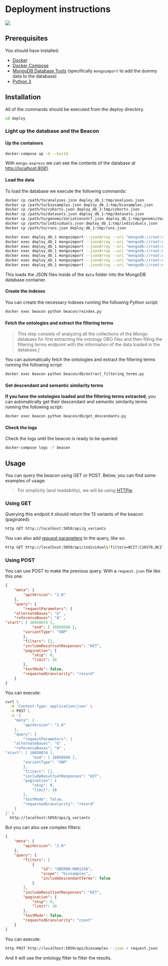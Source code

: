 # Deployment instructions

[![](https://mermaid.ink/img/pako:eNp1U01vgzAM_Ssop01qdtiRw6RRWm1SD91WJk2lhxRMGw0SFEg_VvW_z4EE2pX15Lz3bD_b9EQSmQLxyUaxcuvN3mPh4S-qQC0z5meMagyb98pSr5bYc5HKPS3YgRf8B5Cwiue5k2DWDrNfFou5QS0fBneWT1nN1qwCL7TB6j4WVoTI8ktq5RmRzRzLotR1Zy2F6ruWZQdb1eSQQG4lGc-BggFa2Eo-x1NXQzDzsngwnV4kmufKGar0ut3RmwZ1bDG3Ko_SJ5y_B52jhsDJe6aPuoJrYIkU9PHh0JN2j01-GFzjYXBbFkTqjA7VrhXjgosN1fy6VvR_jei2u-0cDc5j9WYfPehmcAtpmYtOnVNzcG8mWYo2Lzoa1BRorjc0YJbRHcs5fiVSXc_WpDTJeMfBTeLhHf9nDTYgI1KAKhhP8S9yMnBM6i0UEBMfQwEaN5vHJBZnlOoSXcAk5WiF-LXSMCJM1_LjKBL3bjUhZ2i_aMHzL0zOAvw)](https://mermaid.live/edit#pako:eNp1U01vgzAM_Ssop01qdtiRw6RRWm1SD91WJk2lhxRMGw0SFEg_VvW_z4EE2pX15Lz3bD_b9EQSmQLxyUaxcuvN3mPh4S-qQC0z5meMagyb98pSr5bYc5HKPS3YgRf8B5Cwiue5k2DWDrNfFou5QS0fBneWT1nN1qwCL7TB6j4WVoTI8ktq5RmRzRzLotR1Zy2F6ruWZQdb1eSQQG4lGc-BggFa2Eo-x1NXQzDzsngwnV4kmufKGar0ut3RmwZ1bDG3Ko_SJ5y_B52jhsDJe6aPuoJrYIkU9PHh0JN2j01-GFzjYXBbFkTqjA7VrhXjgosN1fy6VvR_jei2u-0cDc5j9WYfPehmcAtpmYtOnVNzcG8mWYo2Lzoa1BRorjc0YJbRHcs5fiVSXc_WpDTJeMfBTeLhHf9nDTYgI1KAKhhP8S9yMnBM6i0UEBMfQwEaN5vHJBZnlOoSXcAk5WiF-LXSMCJM1_LjKBL3bjUhZ2i_aMHzL0zOAvw)

## Prerequisites

You should have installed:

- [Docker](https://docs.docker.com/engine/install/)
- [Docker Compose](https://docs.docker.com/compose/install/)
- [MongoDB Database Tools](https://www.mongodb.com/docs/database-tools/installation/installation/) (specifically `mongoimport` to add the dummy data to the database)
- [Python 3](https://www.python.org/downloads/)

## Installation

All of the commands should be executed from the deploy directory.

```bash
cd deploy
```

### Light up the database and the Beacon

#### Up the containers

```bash
docker-compose up -d --build
```

With `mongo-express` we can see the contents of the database at [http://localhost:8081](http://localhost:8081).

#### Load the data

To load the database we execute the following commands:

```bash
docker cp /path/to/analyses.json deploy_db_1:tmp/analyses.json
docker cp /path/to/biosamples.json deploy_db_1:tmp/biosamples.json
docker cp /path/to/cohorts.json deploy_db_1:tmp/cohorts.json
docker cp /path/to/datasets.json deploy_db_1:tmp/datasets.json
docker cp /path/to/genomicVariationsVcf.json deploy_db_1:tmp/genomicVariations.json
docker cp /path/to/individuals.json deploy_db_1:tmp/individuals.json
docker cp /path/to/runs.json deploy_db_1:tmp/runs.json
```

```bash
docker exec deploy_db_1 mongoimport --jsonArray --uri "mongodb://root:example@127.0.0.1:27017/beacon?authSource=admin" --file /tmp/datasets.json --collection datasets
docker exec deploy_db_1 mongoimport --jsonArray --uri "mongodb://root:example@127.0.0.1:27017/beacon?authSource=admin" --file /tmp/analyses.json --collection analyses
docker exec deploy_db_1 mongoimport --jsonArray --uri "mongodb://root:example@127.0.0.1:27017/beacon?authSource=admin" --file /tmp/biosamples.json --collection biosamples
docker exec deploy_db_1 mongoimport --jsonArray --uri "mongodb://root:example@127.0.0.1:27017/beacon?authSource=admin" --file /tmp/cohorts.json --collection cohorts
docker exec deploy_db_1 mongoimport --jsonArray --uri "mongodb://root:example@127.0.0.1:27017/beacon?authSource=admin" --file /tmp/genomicVariations.json --collection genomicVariations
docker exec deploy_db_1 mongoimport --jsonArray --uri "mongodb://root:example@127.0.0.1:27017/beacon?authSource=admin" --file /tmp/individuals.json --collection individuals
docker exec deploy_db_1 mongoimport --jsonArray --uri "mongodb://root:example@127.0.0.1:27017/beacon?authSource=admin" --file /tmp/runs.json --collection runs
```

This loads the JSON files inside of the `data` folder into the MongoDB database container.

#### Create the indexes

You can create the necessary indexes running the following Python script:

```bash
docker exec beacon python beacon/reindex.py
```

#### Fetch the ontologies and extract the filtering terms

> This step consists of analyzing all the collections of the Mongo database for first extracting the ontology OBO files and then filling the filtering terms endpoint with the information of the data loaded in the database.∫

You can automatically fetch the ontologies and extract the filtering terms running the following script:

```bash
docker exec beacon python beacon/db/extract_filtering_terms.py
```

#### Get descendant and semantic similarity terms

**If you have the ontologies loaded and the filtering terms extracted**, you can automatically get their descendant and semantic similarity terms running the following script:

```bash
docker exec beacon python beacon/db/get_descendants.py
```

#### Check the logs

Check the logs until the beacon is ready to be queried:

```bash
docker-compose logs -f beacon
```

## Usage

You can query the beacon using GET or POST. Below, you can find some examples of usage:

> For simplicity (and readability), we will be using [HTTPie](https://github.com/httpie/httpie).

### Using GET

Querying this endpoit it should return the 13 variants of the beacon (paginated):

```bash
http GET http://localhost:5050/api/g_variants
```

You can also add [request parameters](https://github.com/ga4gh-beacon/beacon-v2-Models/blob/main/BEACON-V2-Model/genomicVariations/requestParameters.json) to the query, like so:

```bash
http GET http://localhost:5050/api/individuals?filters=NCIT:C16576,NCIT:C42331
```

### Using POST

You can use POST to make the previous query. With a `request.json` file like this one:

```json
{
    "meta": {
        "apiVersion": "2.0"
    },
    "query": {
        "requestParameters": {
    "alternateBases": "G" ,
    "referenceBases": "A" ,
"start": [ 16050074 ],
            "end": [ 16050568 ],
	    "variantType": "SNP"
        },
        "filters": [],
        "includeResultsetResponses": "HIT",
        "pagination": {
            "skip": 0,
            "limit": 10
        },
        "testMode": false,
        "requestedGranularity": "record"
    }
}

```

You can execute:

```bash
curl \
  -H 'Content-Type: application/json' \
  -X POST \
  -d '{
    "meta": {
        "apiVersion": "2.0"
    },
    "query": {
        "requestParameters": {
    "alternateBases": "G" ,
    "referenceBases": "A" ,
"start": [ 16050074 ],
            "end": [ 16050568 ],
	    "variantType": "SNP"
        },
        "filters": [],
        "includeResultsetResponses": "HIT",
        "pagination": {
            "skip": 0,
            "limit": 10
        },
        "testMode": false,
        "requestedGranularity": "record"
    }
}' \
  http://localhost:5050/api/g_variants


```

But you can also use complex filters:

```json
{
    "meta": {
        "apiVersion": "2.0"
    },
    "query": {
        "filters": [
            {
                "id": "UBERON:0001256",
                "scope": "biosamples",
                "includeDescendantTerms": false
            }
        ],
        "includeResultsetResponses": "HIT",
        "pagination": {
            "skip": 0,
            "limit": 10
        },
        "testMode": false,
        "requestedGranularity": "count"
    }
}
```

You can execute:

```bash
http POST http://localhost:5050/api/biosamples --json < request.json
```

And it will use the ontology filter to filter the results.
